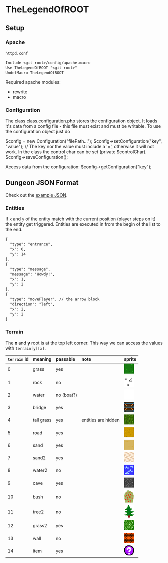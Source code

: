 # TheLegendOfROOT

## Setup

### Apache

`httpd.conf`
```
Include <git root>/config/apache.macro
Use TheLegendOfROOT "<git root>"
UndefMacro TheLegendOfROOT
```

Required apache modules:
  * rewrite
  * macro

### Configuration

The class class.configuration.php stores the configuration object. It loads it's data from a config file - this file must exist and must be writable. To use the configuration object just do

$config = new Configuration("filePath...");
$config->setConfiguration("key", "value"); // The key nor the value must include a '=', otherwise it will not work. In the class the control char can be set (private $controlChar).
$config->saveConfiguration();

Access data from the configuration:
$config->getConfiguration("key");


## Dungeon JSON Format

Check out the [example JSON](dungeons/exampleDungeon.json).

### Entities
If `x` and `y` of the entity match with the current position (player steps on it)
the entity get triggered. Entities are executed in from the begin of
the list to the end.

```
{
  "type": "entrance",
  "x": 0,
  "y": 14
},
{
  "type": "message",
  "message": "Howdy!",
  "x": 1,
  "y": 2
},
{
  "type": "movePlayer", // the arrow block
  "direction": "left",
  "x": 2,
  "y": 2
}
```


### Terrain
The **x** and **y** root is at the top left corner. This way we can access the values with `terrain[y][x]`.

| `terrain` id | meaning    | passable   | note                | sprite                                       |
|:-------------|:-----------|:-----------|:--------------------|:---------------------------------------------|
| 0            | grass      | yes        |                     | <img src="static/img/sprites/grass.png">     |
| 1            | rock       | no         |                     | <img src="static/img/sprites/rock.png">      |
| 2            | water      | no (boat?) |                     | <img src="static/img/sprites/water.png">     |
| 3            | bridge     | yes        |                     | <img src="static/img/sprites/bridge.png">    |
| 4            | tall grass | yes        | entities are hidden | <img src="static/img/sprites/tallgrass.png"> |
| 5            | road       | yes        |                     | <img src="static/img/sprites/road.png">      |
| 6            | sand       | yes        |                     | <img src="static/img/sprites/sand.png">      |
| 7            | sand2      | yes        |                     | <img src="static/img/sprites/sand2.png">     |
| 8            | water2     | no         |                     | <img src="static/img/sprites/water2.png">    |
| 9            | cave       | yes        |                     | <img src="static/img/sprites/cave.png">      |
| 10           | bush       | no         |                     | <img src="static/img/sprites/bush.png">      |
| 11           | tree2      | no         |                     | <img src="static/img/sprites/tree2.png">     |
| 12           | grass2     | yes        |                     | <img src="static/img/sprites/grass2.png">    |
| 13           | wall       | no         |                     | <img src="static/img/sprites/wall.png">      |
| 14           | item       | yes        |                     | <img src="static/img/sprites/item.png">      |
